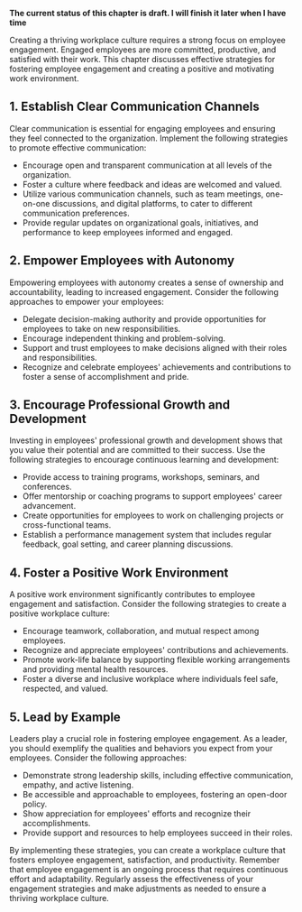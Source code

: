 **The current status of this chapter is draft. I will finish it later when I have time**

Creating a thriving workplace culture requires a strong focus on employee engagement. Engaged employees are more committed, productive, and satisfied with their work. This chapter discusses effective strategies for fostering employee engagement and creating a positive and motivating work environment.

**1. Establish Clear Communication Channels**
---------------------------------------------

Clear communication is essential for engaging employees and ensuring they feel connected to the organization. Implement the following strategies to promote effective communication:

* Encourage open and transparent communication at all levels of the organization.
* Foster a culture where feedback and ideas are welcomed and valued.
* Utilize various communication channels, such as team meetings, one-on-one discussions, and digital platforms, to cater to different communication preferences.
* Provide regular updates on organizational goals, initiatives, and performance to keep employees informed and engaged.

**2. Empower Employees with Autonomy**
--------------------------------------

Empowering employees with autonomy creates a sense of ownership and accountability, leading to increased engagement. Consider the following approaches to empower your employees:

* Delegate decision-making authority and provide opportunities for employees to take on new responsibilities.
* Encourage independent thinking and problem-solving.
* Support and trust employees to make decisions aligned with their roles and responsibilities.
* Recognize and celebrate employees' achievements and contributions to foster a sense of accomplishment and pride.

**3. Encourage Professional Growth and Development**
----------------------------------------------------

Investing in employees' professional growth and development shows that you value their potential and are committed to their success. Use the following strategies to encourage continuous learning and development:

* Provide access to training programs, workshops, seminars, and conferences.
* Offer mentorship or coaching programs to support employees' career advancement.
* Create opportunities for employees to work on challenging projects or cross-functional teams.
* Establish a performance management system that includes regular feedback, goal setting, and career planning discussions.

**4. Foster a Positive Work Environment**
-----------------------------------------

A positive work environment significantly contributes to employee engagement and satisfaction. Consider the following strategies to create a positive workplace culture:

* Encourage teamwork, collaboration, and mutual respect among employees.
* Recognize and appreciate employees' contributions and achievements.
* Promote work-life balance by supporting flexible working arrangements and providing mental health resources.
* Foster a diverse and inclusive workplace where individuals feel safe, respected, and valued.

**5. Lead by Example**
----------------------

Leaders play a crucial role in fostering employee engagement. As a leader, you should exemplify the qualities and behaviors you expect from your employees. Consider the following approaches:

* Demonstrate strong leadership skills, including effective communication, empathy, and active listening.
* Be accessible and approachable to employees, fostering an open-door policy.
* Show appreciation for employees' efforts and recognize their accomplishments.
* Provide support and resources to help employees succeed in their roles.

By implementing these strategies, you can create a workplace culture that fosters employee engagement, satisfaction, and productivity. Remember that employee engagement is an ongoing process that requires continuous effort and adaptability. Regularly assess the effectiveness of your engagement strategies and make adjustments as needed to ensure a thriving workplace culture.

